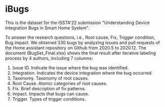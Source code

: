 # iBugs
This is the dataset for the ISSTA'22 submission "Understanding Device Integration Bugs in Smart Home System".

To answer the research questions, i.e., Root cause, Fix, Trigger condition, Bug impact. We obtained 330 bugs by analyzing issues and pull requests of the Home assistant repository on Github from 2020.5 to 2020.12. The document (BugSet_Final.xlsx) shows the final result after iterative labeling process by 4 authors, including 7 columns:
1. Issue ID. Indicate the issue where the bug was identified.
2. Integration. Indicates the device integration where the bug occurred.
3. Taxonomy. Taxonomy of root causes.
4. Root Cause. Atomic categories of root causes.
5. Fix. Brief description of fix patterns.
6. Impact. Impacts that bugs can cause.
7. Trigger. Types of trigger conditions. 

